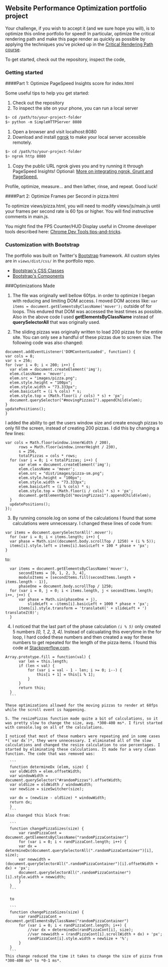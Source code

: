 ## Website Performance Optimization portfolio project

Your challenge, if you wish to accept it (and we sure hope you will), is to optimize this online portfolio for speed! In particular, optimize the critical rendering path and make this page render as quickly as possible by applying the techniques you've picked up in the [Critical Rendering Path course](https://www.udacity.com/course/ud884).

To get started, check out the repository, inspect the code,

### Getting started

####Part 1: Optimize PageSpeed Insights score for index.html

Some useful tips to help you get started:

1. Check out the repository
1. To inspect the site on your phone, you can run a local server

  ```bash
  $> cd /path/to/your-project-folder
  $> python -m SimpleHTTPServer 8080
  ```

1. Open a browser and visit localhost:8080
1. Download and install [ngrok](https://ngrok.com/) to make your local server accessible remotely.

  ``` bash
  $> cd /path/to/your-project-folder
  $> ngrok http 8080
  ```

1. Copy the public URL ngrok gives you and try running it through PageSpeed Insights! Optional: [More on integrating ngrok, Grunt and PageSpeed.](http://www.jamescryer.com/2014/06/12/grunt-pagespeed-and-ngrok-locally-testing/)

Profile, optimize, measure... and then lather, rinse, and repeat. Good luck!

####Part 2: Optimize Frames per Second in pizza.html

To optimize views/pizza.html, you will need to modify views/js/main.js until your frames per second rate is 60 fps or higher. You will find instructive comments in main.js. 

You might find the FPS Counter/HUD Display useful in Chrome developer tools described here: [Chrome Dev Tools tips-and-tricks](https://developer.chrome.com/devtools/docs/tips-and-tricks).

### Customization with Bootstrap
The portfolio was built on Twitter's <a href="http://getbootstrap.com/">Bootstrap</a> framework. All custom styles are in `views/dist/css/` in the portfolio repo.

* <a href="http://getbootstrap.com/css/">Bootstrap's CSS Classes</a>
* <a href="http://getbootstrap.com/components/">Bootstrap's Components</a>

###Optimizations Made

1. The file was originally well bellow 60fps. in order to optimize I began with reducing and limiting DOM access. I moved DOM access like:
    ```var items = document.getElementsByClassName('mover');```
outside of for loops. This endured that DOM was accessed the least times as possible. Also in the above code I used **getElementsByClassName** instead of **querySelectorAll** that was originally used.

2. The sliding pizzas was originally written to load 200 pizzas for the entire site. You can only see a handful of these pizzas due to screen size. The following code was also changed:

  ```
document.addEventListener('DOMContentLoaded', function() {
  var cols = 8;
  var s = 256;
  for (var i = 0; i < 200; i++) {
    var elem = document.createElement('img');
    elem.className = 'mover';
    elem.src = "images/pizza.png";
    elem.style.height = "100px";
    elem.style.width = "73.333px";
    elem.basicLeft = (i % cols) * s;
    elem.style.top = (Math.floor(i / cols) * s) + 'px';
    document.querySelector("#movingPizzas1").appendChild(elem);
  }
  updatePositions();
}
  ```
I added the ability to get the users window size and create enough pizzas to only fill the screen, instead of creating 200 pizzas. I did this by changing a few lines:

  ```
  var cols = Math.floor(window.innerWidth / 200),
        rows = Math.floor(window.innerHeight / 230),
        s = 256,
        totalPizzas = cols * rows;
    for (var i = 0; i < totalPizzas; i++) {
        var elem = document.createElement('img');
        elem.className = 'mover';
        elem.src = "dist/images/pizza-sm.png";
        elem.style.height = "100px";
        elem.style.width = "73.333px";
        elem.basicLeft = (i % cols) * s;
        elem.style.top = (Math.floor(i / cols) * s) + 'px';
        document.getElementById("movingPizzas1").appendChild(elem);
    }
    updatePositions();
});
  ```

3. By running console.log on some of the calculations I found that some calculations were unnecessary. I changed these lines of code from:

  ```
  var items = document.querySelectorAll('.mover');
    for (var i = 0; i < items.length; i++) {
    var phase = Math.sin((document.body.scrollTop / 1250) + (i % 5));
    items[i].style.left = items[i].basicLeft + 100 * phase + 'px';
  }
  ```
  
  to:

  ```
    var items = document.getElementsByClassName('mover'),
        secondItems = [0, 1, 2, 3, 4],
        moduloItems = [secondItems.fill(secondItems.length + items.length - 1)],
        phaseOne = document.body.scrollTop / 1250;
    for (var i = 0, j = 0; i < items.length, j < secondItems.length; i++, j++) {
        var phase = Math.sin(phaseOne + j),
            slideLeft = -items[i].basicLeft + 1000 * phase + 'px';
        items[i].style.transform = 'translateX(' + slideLeft + ') translateZ(0)';
    }
  ```

4. I noticed that the last part of the phase calculation *`(i % 5)`* only created 5 numbers *[0, 1, 2, 3, 4]*. Instead of calcualating this everytime in the for loop, I hard coded these numbers and then created a way for these numbers to get repeated for the length of the pizza items. I found this code at [Stackoverflow.com](http://stackoverflow.com/questions/12503146/create-an-array-with-same-element-repeated-multiple-times-in-javascript).

  ```
  Array.prototype.fill = function(val) {
        var len = this.length;
        if (len < val) {
            for (var i = val - 1 - len; i >= 0; i--) {
                this[i + 1] = this[i % 1];
            }
        }
        return this;
    }
    ```

  These optimizations allowed for the moving pizzas to render at 60fps while the scroll event is happening.

5. The resizePizzas function made quite a bit of calculations, so it was pretty slow to change the size, avg. *300-400 ms*. I first started with console.log on all of the calculations.

  I noticed that most of these numbers were repeating and in some cases *(`var dx`)*, they were unnecessary. I eliminated all of the slow calculations and changed the resize calculation to use percentages. I started by eliminating these calculations. It made for a very clean function. The code that was removed was:

    ```
    function determineDx (elem, size) {
    var oldWidth = elem.offsetWidth;
    var windowWidth = document.querySelector("#randomPizzas").offsetWidth;
    var oldSize = oldWidth / windowWidth;
    var newSize = sizeSwitcher(size);
    
    var dx = (newSize - oldSize) * windowWidth;
    return dx;
    }
    ```
Also changed this block from:

    ```
    function changePizzaSizes(size) {
        var randPizzaCont = document.getElementsByClassName("randomPizzaContainer")
        for (var i = 0; i < randPizzaCont.length; i++) {
        var dx = determineDx(document.querySelectorAll(".randomPizzaContainer")[i], size);
        var newwidth = (document.querySelectorAll(".randomPizzaContainer")[i].offsetWidth + dx) + 'px';
        document.querySelectorAll(".randomPizzaContainer")[i].style.width = newwidth;
        }
    }
    ```
    
    to
    
    ```
    function changePizzaSizes(size) {
        var randPizzaCont = document.getElementsByClassName("randomPizzaContainer")
        for (var i = 0; i < randPizzaCont.length; i++) {
            //var dx = determineDx(randPizzaCont[i], size);
            //var newwidth = (randPizzaCont[i].scrollWidth + dx) + 'px';
            randPizzaCont[i].style.width = newSize + '%';
        }
    }
    ```
This change reduced the time it takes to change the size of pizza from *300-400 ms* to *0-1 ms*.
